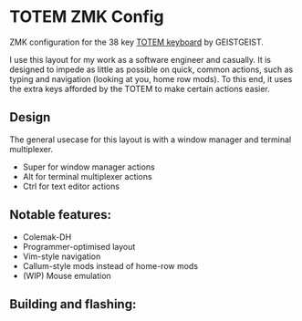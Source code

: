 # TOTEM ZMK Config

ZMK configuration for the 38 key [TOTEM keyboard](https://github.com/GEIGEIGEIST/TOTEM) by GEISTGEIST.

I use this layout for my work as a software engineer and casually. It is designed to impede as little as possible on quick, common
actions, such as typing and navigation (looking at you, home row mods). To this end, it uses the extra keys afforded by the TOTEM
to make certain actions easier.

## Design
The general usecase for this layout is with a window manager and terminal multiplexer.
- Super for window manager actions
- Alt for terminal multiplexer actions
- Ctrl for text editor actions

## Notable features:
- Colemak-DH
- Programmer-optimised layout
- Vim-style navigation
- Callum-style mods instead of home-row mods
- (WIP) Mouse emulation

## Building and flashing:
